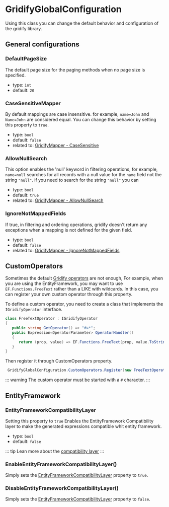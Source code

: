 # GridifyGlobalConfiguration

Using this class you can change the default behavior and configuration of the gridify library.

## General configurations

### DefaultPageSize

The default page size for the paging methods when no page size is specified.

- type: `int`
- default: `20`

### CaseSensitiveMapper

By default mappings are case insensitive. for example, `name=John` and `Name=John` are considered equal.
You can change this behavior by setting this property to `true`.

- type: `bool`
- default: `false`
- related to: [GridifyMapper - CaseSensitive](./gridifyMapper.md#casesensitive)

### AllowNullSearch

This option enables the 'null' keyword in filtering operations, for example, `name=null` searches for all records with a null value for the `name` field not the string `"null"`. if you need to search for the string `"null"` you can

- type: `bool`
- default: `true`
- related to: [GridifyMapper - AllowNullSearch](./gridifyMapper.md#allownullsearch)

### IgnoreNotMappedFields

If true, in filtering and ordering operations, gridify doesn't return any exceptions when a mapping is not defined for the given field.

- type: `bool`
- default: `false`
- related to: [GridifyMapper - IgnoreNotMappedFields](./gridifyMapper.md#ignorenotmappedfields)

## CustomOperators

Sometimes the default [Gridify operators](./filtering.md#conditional-operators) are not enough, For example, when you are using the EntityFramework, you may want to use `EF.Functions.FreeText` rather than a LIKE with wildcards. In this case, you can register your own custom operator through this property.

To define a custom operator, you need to create a class that implements the `IGridifyOperator` interface.

```csharp
class FreeTextOperator : IGridifyOperator
{
   public string GetOperator() => "#=*";
   public Expression<OperatorParameter> OperatorHandler()
   {
      return (prop, value) => EF.Functions.FreeText(prop, value.ToString());
   }
}
```

Then register it through CustomOperators property.

```csharp
 GridifyGlobalConfiguration.CustomOperators.Register(new FreeTextOperator());
```

::: warning
The custom operator must be started with a `#` character.
:::

## EntityFramework

### EntityFrameworkCompatibilityLayer

Setting this property to `true` Enables the EntityFramework Compatibility layer to make the generated expressions compatible whit entity framework.

- type: `bool`
- default: `false`

::: tip
Lean more about the [compatibility layer](./entity-framework.md#compatibility-layer)
:::

### EnableEntityFrameworkCompatibilityLayer()

Simply sets the [EntityFrameworkCompatibilityLayer](#entityframeworkcompatibilitylayer) property to `true`.

### DisableEntityFrameworkCompatibilityLayer()

Simply sets the [EntityFrameworkCompatibilityLayer](#entityframeworkcompatibilitylayer) property to `false`.

